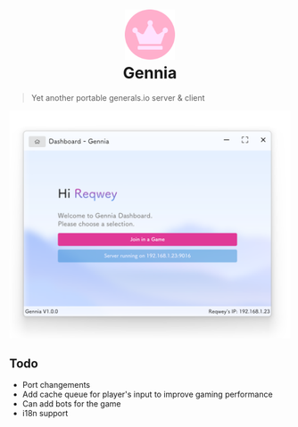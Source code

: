 <h1 align="center">
  <img src="assets/img/favicon.png" style="height: 90px;"alt="Gennia">
  <br>
  Gennia
</h1>

> Yet another portable generals.io server & client

![**Gennia**](assets/img/readme-image-1.png)

## Todo

* Port changements
* Add cache queue for player's input to improve gaming performance
* Can add bots for the game
* i18n support

